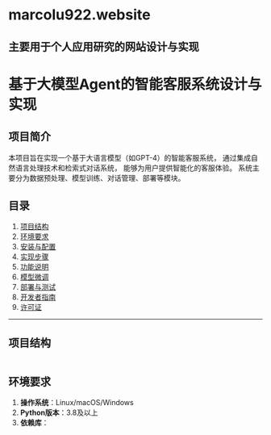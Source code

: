 # marcolu922.website

## 主要用于个人应用研究的网站设计与实现

# 基于大模型Agent的智能客服系统‌设计与实现

## 项目简介

本项目旨在实现一个基于大语言模型（如GPT-4）的智能客服系统，
通过集成自然语言处理技术和检索式对话系统，
能够为用户提供智能化的客服体验。
系统主要分为数据预处理、模型训练、对话管理、部署等模块。

## 目录

1. [项目结构](#项目结构)
2. [环境要求](#环境要求)
3. [安装与配置](#安装与配置)
4. [实现步骤](#实现步骤)
5. [功能说明](#功能说明)
6. [模型微调](#模型微调)
7. [部署与测试](#部署与测试)
8. [开发者指南](#开发者指南)
9. [许可证](#许可证)

---

## 项目结构

```bash

```

## 环境要求

1. **操作系统**：Linux/macOS/Windows
2. **Python版本**：3.8及以上
3. **依赖库**：

